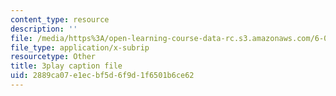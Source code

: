 ```yaml
---
content_type: resource
description: ''
file: /media/https%3A/open-learning-course-data-rc.s3.amazonaws.com/6-042j-mathematics-for-computer-science-spring-2015/2889ca07e1ecbf5d6f9d1f6501b6ce62_RqqzyWDVMA.srt
file_type: application/x-subrip
resourcetype: Other
title: 3play caption file
uid: 2889ca07-e1ec-bf5d-6f9d-1f6501b6ce62
---
```

